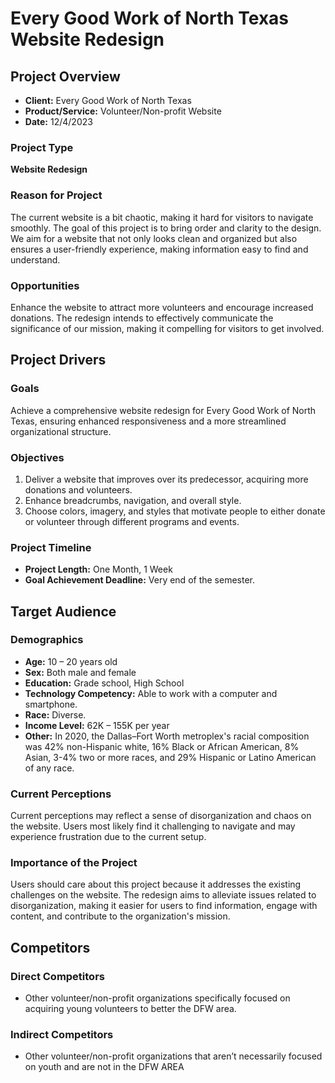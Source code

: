 # Every Good Work of North Texas Website Redesign

## Project Overview

- **Client:** Every Good Work of North Texas
- **Product/Service:** Volunteer/Non-profit Website
- **Date:** 12/4/2023

### Project Type

**Website Redesign**

### Reason for Project

The current website is a bit chaotic, making it hard for visitors to navigate smoothly. The goal of this project is to bring order and clarity to the design. We aim for a website that not only looks clean and organized but also ensures a user-friendly experience, making information easy to find and understand.

### Opportunities

Enhance the website to attract more volunteers and encourage increased donations. The redesign intends to effectively communicate the significance of our mission, making it compelling for visitors to get involved.

## Project Drivers

### Goals

Achieve a comprehensive website redesign for Every Good Work of North Texas, ensuring enhanced responsiveness and a more streamlined organizational structure.

### Objectives

1. Deliver a website that improves over its predecessor, acquiring more donations and volunteers.
2. Enhance breadcrumbs, navigation, and overall style.
3. Choose colors, imagery, and styles that motivate people to either donate or volunteer through different programs and events.

### Project Timeline

- **Project Length:** One Month, 1 Week
- **Goal Achievement Deadline:** Very end of the semester.

## Target Audience

### Demographics

- **Age:** 10 – 20 years old
- **Sex:** Both male and female
- **Education:** Grade school, High School
- **Technology Competency:** Able to work with a computer and smartphone.
- **Race:** Diverse.
- **Income Level:** 62K – 155K per year
- **Other:** In 2020, the Dallas–Fort Worth metroplex's racial composition was 42% non-Hispanic white, 16% Black or African American, 8% Asian, 3-4% two or more races, and 29% Hispanic or Latino American of any race.

### Current Perceptions

Current perceptions may reflect a sense of disorganization and chaos on the website. Users most likely find it challenging to navigate and may experience frustration due to the current setup.

### Importance of the Project

Users should care about this project because it addresses the existing challenges on the website. The redesign aims to alleviate issues related to disorganization, making it easier for users to find information, engage with content, and contribute to the organization's mission.

## Competitors

### Direct Competitors

- Other volunteer/non-profit organizations specifically focused on acquiring young volunteers to better the DFW area.

### Indirect Competitors

- Other volunteer/non-profit organizations that aren’t necessarily focused on youth and are not in the DFW AREA


